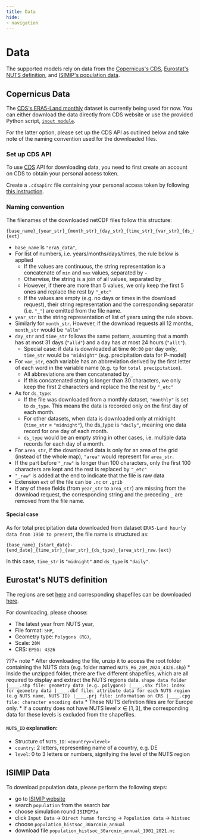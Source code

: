 ```yaml
---
title: Data
hide:
- navigation
---
```


# Data

The supported models rely on data from the [Copernicus's CDS](https://cds.climate.copernicus.eu/), [Eurostat's NUTS definition](https://ec.europa.eu/eurostat/en/web/products-manuals-and-guidelines/w/ks-gq-23-010), and [ISIMIP's population data](https://data.isimip.org/).

## Copernicus Data

The [CDS's ERA5-Land monthly](https://cds.climate.copernicus.eu/datasets/reanalysis-era5-land-monthly-means?tab=overview) dataset is currently being used for now. You can either download the data directly from CDS website or use the provided Python script, [`inout module`](reference/inout.md).

For the latter option, please set up the CDS API as outlined below and take note of the naming convention used for the downloaded files.

### Set up CDS API
To use  [CDS](https://cds.climate.copernicus.eu/) API for downloading data, you need to first create an account on CDS to obtain your personal access token.

Create a `.cdsapirc` file containing your personal access token by following [this instruction](https://cds.climate.copernicus.eu/how-to-api).

### Naming convention
The filenames of the downloaded netCDF files follow this structure:
```text linenums="0"
{base_name}_{year_str}_{month_str}_{day_str}_{time_str}_{var_str}_{ds_type}_{area_str}_raw.{ext}
```

* `base_name` is `"era5_data"`,
* For list of numbers, i.e. years/months/days/times, the rule below is applied
    * If the values are continuous, the string representation is a concatenate of `min` and `max` values, separated by `-`
    * Otherwise, the string is a join of all values, separated by `_`
    * However, if there are more than 5 values, we only keep the first 5 ones and replace the rest by `"_etc"`
    * If the values are empty (e.g. no days or times in the download request), their string representation and the corresponding separator (i.e. `"_"`) are omitted from the file name.
* `year_str` is the string representation of list of years using the rule above.
* Similarly for `month_str`. However, if the download requests all 12 months, `month_str` would be `"allm"`
* `day_str` and `time_str` follows the same pattern, assuming that a month has at most 31 days (`"alld"`) and a day has at most 24 hours (`"allt"`).
    * Special case: if data is downloaded at time `00:00` per day only, `time_str` would be `"midnight"` (e.g. precipitation data for P-model)
* For `var_str`, each variable has an abbreviation derived by the first letter of each word in the variable name (e.g. `tp` for `total precipitation`).
    * All abbreviations are then concatenated by `_`
    * If this concatenated string is longer than 30 characters, we only keep the first 2 characters and replace the the rest by `"_etc"`
* As for `ds_type`:
    * If the file was downloaded from a monthly dataset, `"monthly"` is set to `ds_type`. This means the data is recorded only on the first day of each month.
    * For other datasets, when data is downloaded only at midnight (`time_str` = `"midnight"`), the ds_type is `"daily"`, meaning one data record for one day of each month.
    * `ds_type` would be an empty string in other cases, i.e. multiple data records for each day of a month.
* For `area_str`, if the downloaded data is only for an area of the grid (instead of the whole map), `"area"` would represent for `area_str`.
* If the part before `"_raw"` is longer than 100 characters, only the first 100 characters are kept and the rest is replaced by `"_etc"`
* `"_raw"` is added at the end to indicate that the file is raw data
* Extension `ext` of the file can be `.nc` or `.grib`
* If any of these fields (from `year_str` to `area_str`) are missing from the download request, the corresponding string and the preceding `_` are removed from the file name.

#### Special case

As for total precipitation data downloaded from dataset `ERA5-Land hourly data from 1950 to present`, the file name is structured as:

```text linenums="0"
{base_name}_{start_date}-{end_date}_{time_str}_{var_str}_{ds_type}_{area_str}_raw.{ext}
```

In this case, `time_str` is `"midnight"` and `ds_type` is `"daily"`.


## Eurostat's NUTS definition 
The regions are set [here](https://ec.europa.eu/eurostat/en/web/products-manuals-and-guidelines/w/ks-gq-23-010) and corresponding shapefiles can be downloaded [here](https://ec.europa.eu/eurostat/web/gisco/geodata/statistical-units/territorial-units-statistics).

For downloading, please choose:

* The latest year from NUTS year,
* File format: `SHP`,
* Geometry type: `Polygons (RG)`,
* Scale: `20M`
* CRS: `EPSG: 4326`

???+ note
    * After downloading the file, unzip it to access the root folder containing the NUTS data (e.g. folder named `NUTS_RG_20M_2024_4326.shp`)
        * Inside the unzipped folder, there are five different shapefiles, which are all required to display and extract the NUTS regions data.
        ```
        shape data folder
        |____.shp file: geometry data (e.g. polygons)
        |____.shx file: index for geometry data
        |____.dbf file: attribute data for each NUTS region (e.g NUTS name, NUTS ID)
        |____.prj file: information on CRS
        |____.cpg file: character encoding data
        ```
    * These NUTS definition files are for Europe only.
    * If a country does not have NUTS level $x \in [1,3]$, the corresponding data for these levels is excluded from the shapefiles.

#### `NUTS_ID` explanation:
* Structure of `NUTS_ID`: `<country><level>`
* `country`: 2 letters, representing name of a country, e.g. DE
* `level`: 0 to 3 letters or numbers, signifying the level of the NUTS region

## ISIMIP Data
To download population data, please perform the following steps:

* go to [ISIMIP website](https://data.isimip.org/)
* search `population` from the search bar
* choose simulation round `ISIMIP3a`
* click `Input Data` -> `Direct human forcing` -> `Population data` -> `histsoc`
* choose `population_histsoc_30arcmin_annual`
* download file `population_histsoc_30arcmin_annual_1901_2021.nc`
